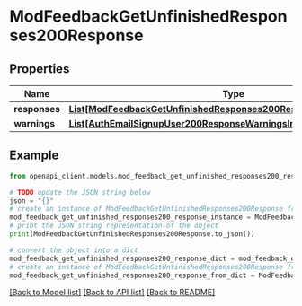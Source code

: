 # ModFeedbackGetUnfinishedResponses200Response


## Properties

Name | Type | Description | Notes
------------ | ------------- | ------------- | -------------
**responses** | [**List[ModFeedbackGetUnfinishedResponses200ResponseResponsesInner]**](ModFeedbackGetUnfinishedResponses200ResponseResponsesInner.md) |  | 
**warnings** | [**List[AuthEmailSignupUser200ResponseWarningsInner]**](AuthEmailSignupUser200ResponseWarningsInner.md) |  | [optional] 

## Example

```python
from openapi_client.models.mod_feedback_get_unfinished_responses200_response import ModFeedbackGetUnfinishedResponses200Response

# TODO update the JSON string below
json = "{}"
# create an instance of ModFeedbackGetUnfinishedResponses200Response from a JSON string
mod_feedback_get_unfinished_responses200_response_instance = ModFeedbackGetUnfinishedResponses200Response.from_json(json)
# print the JSON string representation of the object
print(ModFeedbackGetUnfinishedResponses200Response.to_json())

# convert the object into a dict
mod_feedback_get_unfinished_responses200_response_dict = mod_feedback_get_unfinished_responses200_response_instance.to_dict()
# create an instance of ModFeedbackGetUnfinishedResponses200Response from a dict
mod_feedback_get_unfinished_responses200_response_from_dict = ModFeedbackGetUnfinishedResponses200Response.from_dict(mod_feedback_get_unfinished_responses200_response_dict)
```
[[Back to Model list]](../README.md#documentation-for-models) [[Back to API list]](../README.md#documentation-for-api-endpoints) [[Back to README]](../README.md)


